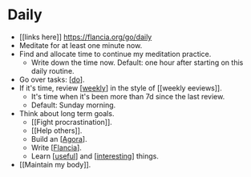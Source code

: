 # Daily
- [[links here]] https://flancia.org/go/daily
- Meditate for at least one minute now.
- Find and allocate time to continue my meditation practice. 
  - Write down the time now. Default: one hour after starting on this daily routine.
- Go over tasks: [[do]].
- If it's time, review [[weekly]] in the style of [[weekly eeviews]].
  - It's time when it's been more than 7d since the last review.
  - Default: Sunday morning.
- Think about long term goals.
  - [[Fight procrastination]]. 
  - [[Help others]].
  - Build an [[Agora]].
  - Write [[Flancia]].
  - Learn [[useful]] and [[interesting]] things.
- [[Maintain my body]].

[//begin]: # "Autogenerated link references for markdown compatibility"
[do]: do "Do"
[weekly]: weekly "Weekly"
[fight-procrastination]: fight-procrastination "Fight Procrastination"
[help-others]: help-others "Help Others"
[agora]: agora "Agora"
[flancia]: flancia "Flancia"
[useful]: useful "Useful"
[interesting]: interesting "Interesting"
[maintain-my-body]: maintain-my-body "Maintain My Body"
[//end]: # "Autogenerated link references"